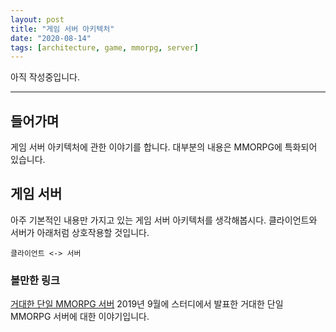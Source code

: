 ```yaml
---
layout: post
title: "게임 서버 아키텍처"
date: "2020-08-14"
tags: [architecture, game, mmorpg, server]
---
```


아직 작성중입니다.

---

## 들어가며

게임 서버 아키텍처에 관한 이야기를 합니다. 대부분의 내용은 MMORPG에 특화되어 있습니다.

## 게임 서버

아주 기본적인 내용만 가지고 있는 게임 서버 아키텍처를 생각해봅시다. 클라이언트와 서버가 아래처럼 상호작용할 것입니다.

```
클라이언트 <-> 서버
```

<!--more-->

### 볼만한 링크

[거대한 단일 MMORPG 서버](/huge-single-mmorpg-server) 2019년 9월에 스터디에서 발표한 거대한 단일 MMORPG 서버에 대한 이야기입니다.
